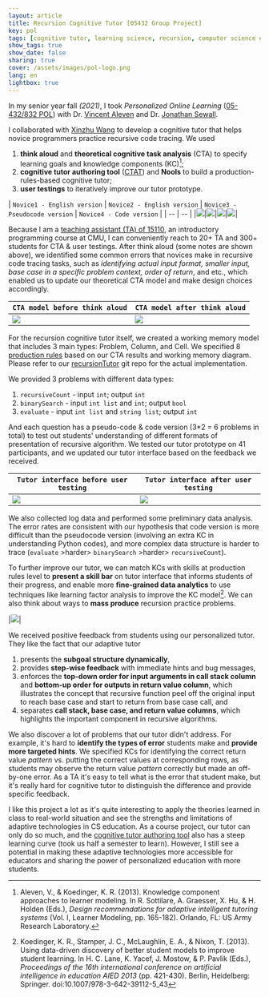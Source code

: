 ```yaml
---
layout: article
title: Recursion Cognitive Tutor [05432 Group Project]
key: pol
tags: [cognitive tutor, learning science, recursion, computer science education]
show_tags: true
show_date: false
sharing: true
cover: /assets/images/pol-logo.png
lang: en
lightbox: true
---
```


In my senior year fall *(2021)*, I took *Personalized Online Learning* ([05-432/832 POL][05432]) with Dr. [Vincent Aleven] and Dr. [Jonathan Sewall].

<!--more-->

I collaborated with [Xinzhu Wang] to develop a cognitive tutor that helps novice programmers practice recursive code tracing. We used 

1. **think aloud** and **theoretical cognitive task analysis** (CTA) to specify learning goals and knowledge components (KC)[^1];
2. **cognitive tutor authoring tool** ([CTAT]) and **Nools** to build a production-rules-based cognitive tutor;
3. **user testings** to iteratively improve our tutor prototype.

| `Novice1 - English version` | `Novice2 - English version` | `Novice3 - Pseudocode version` | `Novice4 - Code version` |
| -- | -- |
|![](/assets/images/pol-ta-1.png)|![](/assets/images/pol-ta-2.png)|![](/assets/images/pol-ta-3.png)|![](/assets/images/pol-ta-4.png)|


Because I am a [teaching assistant (TA) of 15110][110], an introductory programming course at CMU, I can conveniently reach to 20+ TA and 300+ students for CTA & user testings. After think aloud (some notes are shown above), we identified some common errors that novices make in recursive code tracing tasks, such as *identifying actual input format, smaller input, base case in a specific problem context, order of return*, and etc., which enabled us to update our theoretical CTA model and make design choices accordingly.

| `CTA model before think aloud` | `CTA model after think aloud` |
| -- | -- |
|![](/assets/images/pol-cta-pre.jpg)|![](/assets/images/pol-cta-post.jpg)|

For the recursion cognitive tutor itself, we created a working memory model that includes 3 main types: Problem, Column, and Cell. We specified 8 [production rules] based on our CTA results and working memory diagram. Please refer to our [recursionTutor] git repo for the actual implementation.

<!-- |![](/assets/images/pol-wm.jpg)|
|:--:|
| We defined 3 subgoals in Problem that each corresponds to one or two Columns and respective Cells in the code tracing table interface | -->

We provided 3 problems with different data types:
1. `recursiveCount` - input `int`; output `int`
2. `binarySearch` - input `int list` and `int`; output `bool`
3. `evaluate` - input `int list` and `string list`; output `int`

And each question has a pseudo-code & code version (3*2 = 6 problems in total) to test out students' understanding of different formats of presentation of recursive algorithm. We tested our tutor prototype on 41 participants, and we updated our tutor interface based on the feedback we received.

| `Tutor interface before user testing` | `Tutor interface after user testing` |
| -- | -- |
|![](/assets/images/pol-tutor-pre.png)|![](/assets/images/pol-tutor-post.png)|

We also collected log data and performed some preliminary data analysis. The error rates are consistent with our hypothesis that code version is more difficult than the pseudocode version (involving an extra KC in understanding Python codes), and more complex data structure is harder to trace (`evaluate` >harder> `binarySearch` >harder> `recursiveCount`).

To further improve our tutor, we can match KCs with skills at production rules level to **present a skill bar** on tutor interface that informs students of their progress, and enable more **fine-grained data analytics** to use techniques like learning factor analysis to improve the KC model[^2]. We can also think about ways to **mass produce** recursion practice problems. 

|![](/assets/images/pol-tutor-data.png)|

We received positive feedback from students using our personalized tutor. They like the fact that our adaptive tutor
1. presents the **subgoal structure dynamically**,
2. provides **step-wise feedback** with immediate hints and bug messages,
3. enforces the **top-down order for input arguments in call stack column** and **bottom-up order for outputs in return value column**, which illustrates the concept that recursive function peel off the original input to reach base case and start to return from base case call, and
4. separates **call stack, base case, and return value columns**, which highlights the important component in recursive algorithms. 

We also discover a lot of problems that our tutor didn't address. For example, it's hard to **identify the types of error** students make and **provide more targeted hints**. We specified KCs for identifying the correct return value *pattern* vs. putting the correct values at corresponding rows, as students may observe the return value *pattern* correctly but made an off-by-one error. As a TA it's easy to tell what is the error that student make, but it's really hard for cognitive tutor to distinguish the difference and provide specific feedback. 

I like this project a lot as it's quite interesting to apply the theories learned in class to real-world situation and see the strengths and limitations of adaptive technologies in CS education. As a course project, our tutor can only do so much, and the [cognitive tutor authoring tool][CTAT] also has a steep learning curve (took us half a semester to learn). However, I still see a potential in making these adaptive technologies more accessible for educators and sharing the power of personalized education with more students.

[^1]: Aleven, V., & Koedinger, K. R. (2013). Knowledge component approaches to learner modeling. In R. Sottilare, A. Graesser, X. Hu, & H. Holden (Eds.), *Design recommendations for adaptive intelligent tutoring systems* (Vol. I, Learner Modeling, pp. 165-182). Orlando, FL: US Army Research Laboratory.

[^2]: Koedinger, K. R., Stamper, J. C., McLaughlin, E. A., & Nixon, T. (2013). Using data-driven discovery of better student models to improve student learning. In H. C. Lane, K. Yacef, J. Mostow, & P. Pavlik (Eds.), *Proceedings of the 16th international conference on artificial intelligence in education AIED 2013* (pp. 421-430). Berlin, Heidelberg: Springer. doi:10.1007/978-3-642-39112-5_43


[05432]: https://www.hcii.cmu.edu/courses/personalized-online-learning
[Vincent Aleven]: https://www.hcii.cmu.edu/people/vincent-aleven
[Jonathan Sewall]: https://www.hcii.cmu.edu/people/jonathan-sewall
[Xinzhu Wang]: http://www.wangxinzhu99.com/
[110]: /en_activity/2-ta.html
[recursionTutor]: https://github.com/mqo00/recursionTutor
[production rules]: https://github.com/mqo00/recursionTutor/blob/main/CognitiveModel/RT_productionrules.nools
[CTAT]: https://github.com/CMUCTAT/CTAT/wiki